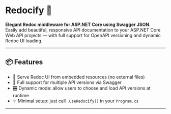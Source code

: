 # Redocify 🚀

**Elegant Redoc middleware for ASP.NET Core using Swagger JSON.**  
Easily add beautiful, responsive API documentation to your ASP.NET Core Web API projects — with full support for OpenAPI versioning and dynamic Redoc UI loading.

---

## 📦 Features

- 📘 Serve Redoc UI from embedded resources (no external files)
- 🔁 Full support for multiple API versions via Swagger
- 🎛 Dynamic mode: allow users to choose and load API versions at runtime
- ✨ Minimal setup: just call `.UseRedocify()` in your `Program.cs`

---